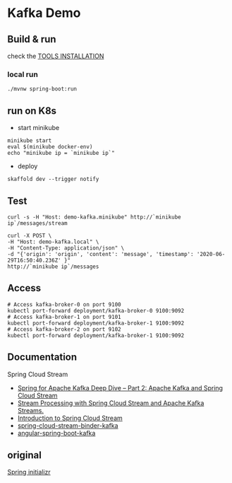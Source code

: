 # Kafka Demo

## Build & run
check the [TOOLS INSTALLATION](doc/TOOLS.md)
### local run
```shell script
./mvnw spring-boot:run
```
## run on K8s
- start minikube
```shell script
minikube start
eval $(minikube docker-env)
echo "minikube ip = `minikube ip`"
```
- deploy
```shell script
skaffold dev --trigger notify
```

## Test
```shell script
curl -s -H "Host: demo-kafka.minikube" http://`minikube ip`/messages/stream 

curl -X POST \
-H "Host: demo-kafka.local" \
-H "Content-Type: application/json" \
-d "{'origin': 'origin', 'content': 'message', 'timestamp': '2020-06-29T16:50:40.236Z' }"
http://`minikube ip`/messages 
```

## Access 
```shell script
# Access kafka-broker-0 on port 9100
kubectl port-forward deployment/kafka-broker-0 9100:9092
# Access kafka-broker-1 on port 9101
kubectl port-forward deployment/kafka-broker-1 9100:9092
# Access kafka-broker-2 on port 9102
kubectl port-forward deployment/kafka-broker-1 9100:9092

```

## Documentation

Spring Cloud Stream
* [Spring for Apache Kafka Deep Dive – Part 2: Apache Kafka and Spring Cloud Stream](https://www.confluent.io/blog/spring-for-apache-kafka-deep-dive-part-2-apache-kafka-spring-cloud-stream/)
* [Stream Processing with Spring Cloud Stream and Apache Kafka Streams.](https://spring.io/blog/2019/12/04/stream-processing-with-spring-cloud-stream-and-apache-kafka-streams-part-3-data-deserialization-and-serialization)
* [Introduction to Spring Cloud Stream](https://www.baeldung.com/spring-cloud-stream)
* [spring-cloud-stream-binder-kafka](https://cloud.spring.io/spring-cloud-stream-binder-kafka/spring-cloud-stream-binder-kafka.html#_multiple_input_bindings)
* [angular-spring-boot-kafka](https://medium.com/swlh/angular-spring-boot-kafka-how-to-stream-realtime-data-the-reactive-way-510a0f1e5881)

## original 
[Spring initializr](https://start.spring.io/#!type=gradle-project&language=kotlin&platformVersion=2.3.1.RELEASE&packaging=jar&jvmVersion=11&groupId=com.github.scalvet&artifactId=demo-kafka&name=demo-kafka&description=Demo%20project%20for%20Spring%20Boot&packageName=com.github.scalvet.demo-kafka&dependencies=actuator,web,validation,cloud-stream,kafka-streams)
